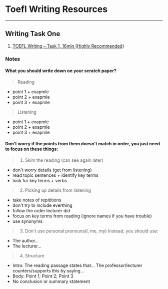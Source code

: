 # Toefl Writing Resources
---
## Writing Task One

1. [TOEFL Writing – Task 1, 16min (Highly Recommended)](https://www.youtube.com/watch?v=fAAqo3NMrq8)

### Notes
#### What you should write down on your scratch paper?

>Reading
* point 1 + exapmle
* point 2 + exapmle
* point 3 + exapmle
 
>Listening 
* point 1 + exapmle
* point 2 + exapmle
* point 3 + exapmle

#### Don't worry if the points from them doesn't match in order, you just need to focus on these things:

>1. Skim the reading (can see again later)
* don't worry details (get from listening)
* read topic sentences + identify key terms
* look for key terms + verbs

>2. Picking up details from listening
* take notes of repititions
* don't try to include everthing
* follow the order lecturer did
* focus on key terms from reading (ignore names if you have trouble)
* use synonyms

>3. Don't use personal pronouns(I, me, my)
Instead, you should use:
* The author...
* The lecturer...

>4. Structure
* Intro: The reading passage states that...  The professor/lecturer counters/supports this by saying...
* Body: Point 1; Point 2; Point 3
* No conclusion or summary statement
